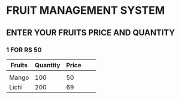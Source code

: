 # FRUIT MANAGEMENT SYSTEM
## ENTER YOUR FRUITS PRICE AND QUANTITY 
### 1 FOR RS 50
| Fruits | Quantity | Price |   |   |
|--------|----------|-------|---|---|
|        |          |       |   |   |
| Mango  | 100      | 50    |   |   |
| Lichi  | 200      | 69    |   |   |
